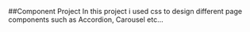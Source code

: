 ##Component Project
In this project i used css to design different page components such as Accordion, Carousel etc...
